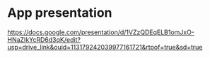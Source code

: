 # App presentation
https://docs.google.com/presentation/d/1VZzQDEqELB1omJxO-HNaZIkYcRD6d3qK/edit?usp=drive_link&ouid=113179242039977161721&rtpof=true&sd=true
